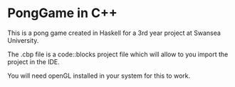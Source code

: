 # PongGame in C++

This is a pong game created in Haskell for a 3rd year project at Swansea University.

The .cbp file is a code::blocks project file which will allow to you import the project in the IDE.

You will need openGL installed in your system for this to work.
